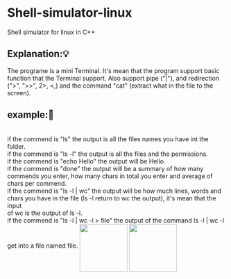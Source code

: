 # Shell-simulator-linux
Shell simulator for linux in C++


<h2> Explanation:💡</h2>
The programe is a mini Terminal.
It's mean that the program support basic function that the Terminal support.
Also support pipe ("|"), and redirection  (">", ">>", 2>, <,) and the command "cat" (extract what in the file to the screen).

<h2> example:🔌</h2>
<br>if the commend is "ls" the output is all the files names you have int the folder.
<br>if the commend is "ls -l" the output is all the files and the permissions.
<br>if the commend is "echo Hello" the output will be Hello.
<br>if the commend is "done" the output will be a summary of how many commends you enter, how many chars in total you enter and average of chars per commend.
<br>if the commend is "ls -l | wc" the output will be how much lines, words and chars you have in the file (ls -l return to wc the output), it's mean that the input <br>of wc is the output of ls -l.
<br>if the commend is "ls -l | wc -l > file" the output of the command ls -l | wc -l get into a file named file.


<img align='middle' src="http://up419.siz.co.il/up3/idkrhztjozzm.jpg" width="110">
<img align='middle' src="http://up419.siz.co.il/up1/oeatqdym0wj1.jpg" width="110">

